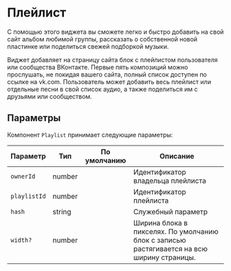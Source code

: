 # Плейлист

С помощью этого виджета вы сможете легко и быстро добавить на свой сайт альбом
любимой группы, рассказать о собственной новой пластинке или поделиться свежей
подборкой музыки.

Виджет добавляет на страницу сайта блок с плейлистом пользователя или сообщества
ВКонтакте. Первые пять композиций можно прослушать, не покидая вашего сайта,
полный список доступен по ссылке на vk.com. Пользователь может добавить весь
плейлист или отдельные песни в свой список аудио, а также поделиться им с
друзьями или сообществом.

## Параметры

Компонент `Playlist` принимает следующие параметры:

| Параметр     | Тип    | По умолчанию | Описание                                                                                   |
| ------------ | ------ | ------------ | ------------------------------------------------------------------------------------------ |
| `ownerId`    | number |              | Идентификатор владельца плейлиста                                                          |
| `playlistId` | number |              | Идентификатор плейлиста                                                                    |
| `hash`       | string |              | Служебный параметр                                                                         |
| `width?`     | number |              | Ширина блока в пикселях. По умолчанию блок с записью растягивается на всю ширину страницы. |
